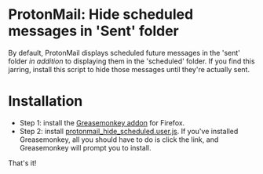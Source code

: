 # ProtonMail: Hide scheduled messages in 'Sent' folder

By default, ProtonMail displays scheduled future messages in the 'sent' folder _in addition_ to displaying them in the 'scheduled' folder. If you find this jarring, install this script to hide those messages until they're actually sent.

# Installation

* Step 1: install the [Greasemonkey addon](https://addons.mozilla.org/en-US/firefox/addon/greasemonkey/) for Firefox.
* Step 2: install [protonmail_hide_scheduled.user.js](). If you've installed Greasemonkey, all you should have to do is click the link, and Greasemonkey will prompt you to install.

That's it!